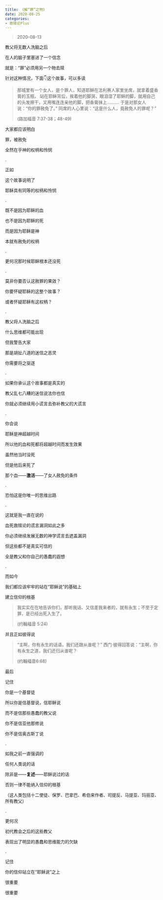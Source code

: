 ```yaml
---
title: 《解“罪”之物》
date: 2020-08-25 
categories:
- 救赎论Plus
---
```

> 2020-08-13

教父将无数人洗脑之后

在人的脑子里塞进了一个信念

就是：“罪”必须用另一个物去赎

针对这种情况，下面👇这个故事，可以多读
> 那城里有一个女人，是个罪人，知道耶稣在法利赛人家里坐席，就拿着盛香膏的玉瓶， 站在耶稣背后，挨着他的脚哭，眼泪湿了耶稣的脚，就用自己的头发擦干，又用嘴连连亲他的脚，把香膏抹上..........
> 于是对那女人说：“你的罪赦免了。” 同席的人心里说：“这是什么人，竟赦免人的罪呢？” 
> 
> (路加福音 7:37-38；48-49)

大家都应该明白

罪，被赦免

全然在乎神的权柄和怜悯

<!--more-->

.

正如

这个故事说明了

耶稣具有同等的权柄和怜悯

.

既不是因为耶稣的血

也不是因为耶稣的死

而是因为耶稣是神

本就有赦免的权柄

.

更何况那时候耶稣根本还没死

.

莫非你要否认这赦罪的果效？

你要怀疑耶稣的这整个故事？

或者怀疑耶稣有这权柄？

.

教父将人洗脑之后

什么思维都可能出现

但我警告大家

那是胡扯八道的迷信之恶灵

你需要将之驱逐

.

如果你承认这个故事都是真实的

教父乱七八糟的迷信说法你也信

你就必须继续用小谎言去弥补教父的大谎言

.

你会说

耶稣是神超越时间

所以他的血和死都将超越时间而发生效果

虽然他当时没死

但是他后来死了

那个血——**激活**——了女人赦免的条件

.

恐怕这是你唯一的思维出路

.

这就是我一直在说的

血死救赎论的谎言漏洞如此之多

你必须继续发展无数的神学谎言去遮盖漏洞

但这些都不是真实可信的

全是教父和你自己的愚蠢的遐想

.

而如今

我们都应该牢牢的站在“耶稣说”的基础上

建立信仰的根基

> 我实实在在地告诉你们，那听我话、又信差我来者的，就有永生；不至于定罪，是已经出死入生了。  
> 
> (约翰福音 5:24)

并且正如彼得说

> “主啊，你有永生的话语，我们还跟从谁呢？”
> 西门·彼得回答说：“主啊，你有永生之道，我们还归从谁呢？  
> 
> (约翰福音6:68)

最后

记住

你是一个基督徒

所以你是信基督说，信耶稣说

而不是信那些愚蠢的教父说

你不是信亚他那修说

你不是信奥古斯丁说

.

如我之前一直强调的

任何人类说的话

除非是——**复述**——耶稣说过的话

否则一律不能纳入信仰的根基

（这人类包括十二使徒、保罗、巴拿巴、希伯来作者、司提反、马提亚、玛丽亚、所有教父）

.

更何况

初代教会之后的这些教父

表现出了明显的愚蠢和思维能力的欠缺

.

记住

你的信仰站立在“耶稣说”之上

很重要

很重要